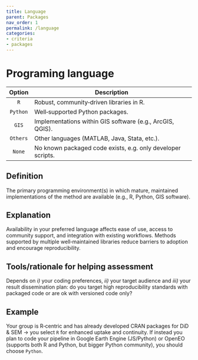 ```yaml
---
title: Language
parent: Packages
nav_order: 1
permalink: /language
categories:
- criteria
- packages
---
```


# Programing language

|  **Option**        | **Description**            |
|:------------------:|----------------------------|
| `R` | Robust, community‑driven libraries in R. |
| `Python` | Well‑supported Python packages. |
| `GIS` | Implementations within GIS software (e.g., ArcGIS, QGIS). |
| `Others` | Other languages (MATLAB, Java, Stata, etc.). |
| `None` | No known packaged code exists, e.g. only developer scripts. |


## Definition
The primary programming environment(s) in which mature, maintained implementations of the method are available (e.g., R, Python, GIS software).

## Explanation
Availability in your preferred language affects ease of use, access to community support, and integration with existing workflows. Methods supported by multiple well‑maintained libraries reduce barriers to adoption and encourage reproducibility.

## Tools/rationale for helping assessment
Depends on *i)* your coding preferences, *ii)* your target audience and *iii)* your result dissemination plan: do you target high reproducibility standards with packaged code or are ok with versioned code only? 

## Example
Your group is R‐centric and has already developed CRAN packages for DiD & SEM → you select `R` for enhanced uptake and continuity. If instead you plan to code your pipeline in Google Earth Engine (JS/Python) or OpenEO (supports both R and Python, but bigger Python community), you should choose `Python`. 
